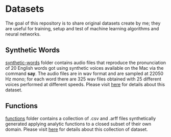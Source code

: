 # Datasets
The goal of this repository is to share original datasets create by me; they are useful for training, setup and test of machine learning algorithms and neural networks.

## Synthetic Words
[synthetic-words](./synthetic-words) folder contains audio files that reproduce the pronunciation of 20 English words got using synthetic voices available on the Mac via the command **say**.
The audio files are in wav format and are sampled at 22050 Hz mono; for each word there are 325 wav files obtained with 25 different voices performed at different speeds.
Please visit [here](https://computationalmindset.com/en/datasets/synthetic-words-dataset.html) for details about this dataset.

## Functions
[functions](./functions) folder contains a collection of .csv and .arff files synthetically generated applying analytic functions to a closed subset of their own domain.
Please visit [here](https://computationalmindset.com/en/datasets/functions-dataset.html) for details about this collection of dataset.

